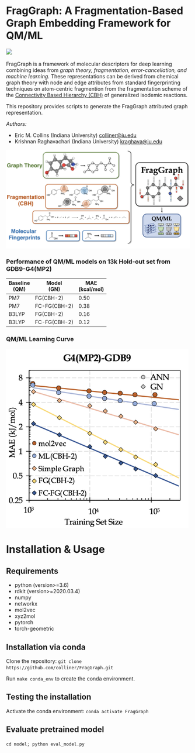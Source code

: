 
FragGraph: A Fragmentation-Based Graph Embedding Framework for QM/ML
=======
[![](https://img.shields.io/badge/DOI-10.1021/acs.jpca.1c06152-informational.svg)](https://www.doi.org/10.1021/acs.jpca.1c06152)

FragGraph is a framework of molecular descriptors for deep learning combining ideas from *graph theory, fragmentation, error-cancellation, and machine learning.* These representations can be derived from chemical graph theory with node and edge attributes from standard fingerprinting techniques on atom-centric fragmention from the fragmentation scheme of the [Connectivity Based Hierarchy (CBH)](https://doi.org/10.1021/ct200279q) of generalized isodemic reactions. 

This repository provides scripts to generate the FragGraph attributed graph representation.


*Authors:* 
- Eric M. Collins (Indiana University) colliner@iu.edu
- Krishnan Raghavachari (Indiana University) kraghava@iu.edu

<div align="center"><img src="resources/FragGraph_coverfigure.png" alt="FragGraph" width="750"/></div>


### Performance of QM/ML models on 13k Hold-out set from GDB9-G4(MP2)

| Baseline  <br /> (QM)   | Model <br /> (GN) | MAE <br />(kcal/mol)  |
|--------------|----------|----------|
| PM7       | FG(CBH-2)|     0.50|
| PM7 | FC-FG(CBH-2)|     0.38 |
| B3LYP      | FG(CBH-2)|    0.16 |
| B3LYP| FC-FG(CBH-2)|     0.12| 

### QM/ML Learning Curve

<img src="resources/FragGraph_learning_curve.png" alt="best_models" width="500"/>

# Installation & Usage

## Requirements
* python (version>=3.6)
* rdkit (version>=2020.03.4)
* numpy
* networkx
* mol2vec
* xyz2mol
* pytorch
* torch-geometric

## Installation via conda
Clone the repository:
`git clone https://github.com/colliner/FragGraph.git`

Run `make conda_env` to create the conda environment. 

## Testing the installation
Activate the conda environment:
`conda activate FragGraph`

## Evaluate pretrained model
`cd model; python eval_model.py`





